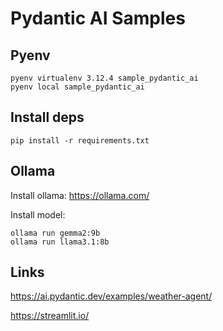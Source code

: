 # Pydantic AI Samples

## Pyenv

```
pyenv virtualenv 3.12.4 sample_pydantic_ai
pyenv local sample_pydantic_ai
```

## Install deps

```
pip install -r requirements.txt
```

## Ollama

Install ollama:
https://ollama.com/
   
Install model: 
```
ollama run gemma2:9b
ollama run llama3.1:8b
```

## Links

https://ai.pydantic.dev/examples/weather-agent/

https://streamlit.io/
